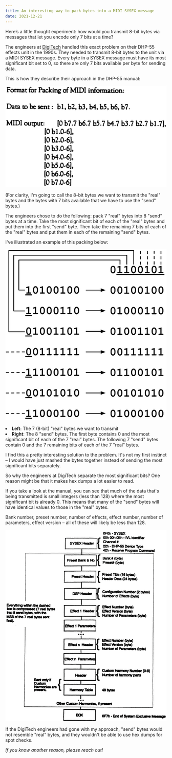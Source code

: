 ```yaml
---
title: An interesting way to pack bytes into a MIDI SYSEX message
date: 2021-12-21
---
```


Here’s a little thought experiment: how would you transmit 8-bit bytes via messages that let you encode only 7 bits at a time?

The engineers at [DigiTech](https://www.digitech.com/) handled this exact problem on their DHP-55 effects unit in the 1990s. They needed to transmit 8-bit bytes to the unit via a MIDI SYSEX message. Every byte in a SYSEX message must have its most significant bit set to 0, so there are only 7 bits available per byte for sending data.

This is how they describe their approach in the DHP-55 manual:

![todo2](blog/midi-sysex/scan1.png)


(For clarity, I'm going to call the 8-bit bytes we want to transmit the "real" bytes and the bytes with 7 bits available that we have to use the "send" bytes.)

The engineers chose to do the following: pack 7 "real" bytes into 8 "send" bytes at a time. Take the most significant bit of each of the "real" bytes and put them into the first "send" byte. Then take the remaining 7 bits of each of the "real" bytes and put them in each of the remaining "send" bytes.

I've illustrated an example of this packing below:

![todo](blog/midi-sysex/midi-bits.svg)
<div class="img-caption">
  <li>
    <b>Left</b>: The 7 (8-bit) "real" bytes we want to transmit
  </li>
  <li>
    <b>Right</b>: The 8 "send" bytes. The first byte contains 0 and the most significant bit of each of the 7 "real" bytes. The following 7 "send" bytes contain 0 and the 7 remaining bits of each of the 7 "real" bytes.
  </li>
</div>

I find this a pretty interesting solution to the problem. It's not my first instinct – I would have just mashed the bytes together instead of sending the most significant bits separately.

So why the engineers at DigiTech separate the most significant bits? One reason might be that it makes hex dumps a lot easier to read.

If you take a look at the manual, you can see that much of the data that's being transmitted is small integers (less than 128) where the most significant bit is already 0. This means that many of the "send" bytes will have identical values to those in the "real" bytes.

Bank number, preset number, number of effects, effect number, number of parameters, effect version – all of these will likely be less than 128.

![todo3](blog/midi-sysex/scan2.png)


If the DigiTech engineers had gone with my approach, "send" bytes would not resemble "real" bytes, and they wouldn't be able to use hex dumps for spot checks.

_If you know another reason, please reach out!_
